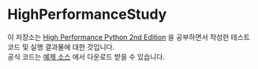# HighPerformanceStudy

이 저장소는 [High Performance Python 2nd Edition](https://www.oreilly.com/library/view/high-performance-python/9781492055013/)
을 공부하면서 작성한 테스트 코드 및 실행 결과물에 대한 것입니다. \
공식 코드는 [예제 소스](https://github.com/mynameisfiber/high_performance_python) 에서 다운로드 받을 수 있습니다.

